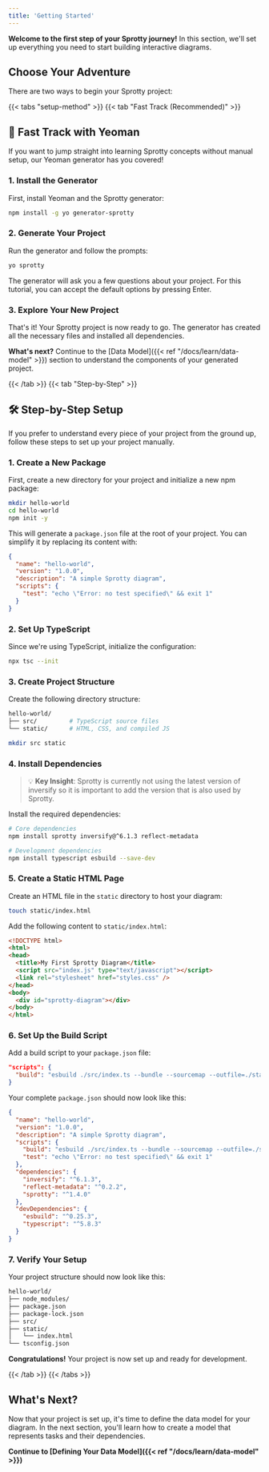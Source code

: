 ```yaml
---
title: 'Getting Started'
---
```


**Welcome to the first step of your Sprotty journey!** In this section, we'll set up everything you need to start building interactive diagrams.

## Choose Your Adventure

There are two ways to begin your Sprotty project:

{{< tabs "setup-method" >}}
{{< tab "Fast Track (Recommended)" >}}

## 🚀 Fast Track with Yeoman

If you want to jump straight into learning Sprotty concepts without manual setup, our Yeoman generator has you covered!

### 1. Install the Generator

First, install Yeoman and the Sprotty generator:

```bash
npm install -g yo generator-sprotty
```

### 2. Generate Your Project

Run the generator and follow the prompts:

```bash
yo sprotty
```

The generator will ask you a few questions about your project. For this tutorial, you can accept the default options by pressing Enter.

### 3. Explore Your New Project

That's it! Your Sprotty project is now ready to go. The generator has created all the necessary files and installed all dependencies.

**What's next?** Continue to the [Data Model]({{< ref "/docs/learn/data-model" >}}) section to understand the components of your generated project.

{{< /tab >}}
{{< tab "Step-by-Step" >}}

## 🛠️ Step-by-Step Setup

If you prefer to understand every piece of your project from the ground up, follow these steps to set up your project manually.

### 1. Create a New Package

First, create a new directory for your project and initialize a new npm package:

```bash
mkdir hello-world
cd hello-world
npm init -y
```

This will generate a `package.json` file at the root of your project. You can simplify it by replacing its content with:

```json
{
  "name": "hello-world",
  "version": "1.0.0",
  "description": "A simple Sprotty diagram",
  "scripts": {
    "test": "echo \"Error: no test specified\" && exit 1"
  }
}
```

### 2. Set Up TypeScript

Since we're using TypeScript, initialize the configuration:

```bash
npx tsc --init
```

### 3. Create Project Structure

Create the following directory structure:

```bash
hello-world/
├── src/         # TypeScript source files
└── static/      # HTML, CSS, and compiled JS
```

```bash
mkdir src static
```

### 4. Install Dependencies

> 💡 **Key Insight**: Sprotty is currently not using the latest version of inversify so it is important to add the version that is also used by Sprotty.

Install the required dependencies:

```bash
# Core dependencies
npm install sprotty inversify@^6.1.3 reflect-metadata

# Development dependencies
npm install typescript esbuild --save-dev
```

### 5. Create a Static HTML Page

Create an HTML file in the `static` directory to host your diagram:

```bash
touch static/index.html
```

Add the following content to `static/index.html`:

```html
<!DOCTYPE html>
<html>
<head>
  <title>My First Sprotty Diagram</title>
  <script src="index.js" type="text/javascript"></script>
  <link rel="stylesheet" href="styles.css" />
</head>
<body>
  <div id="sprotty-diagram"></div>
</body>
</html>
```

### 6. Set Up the Build Script

Add a build script to your `package.json` file:

```json
"scripts": {
  "build": "esbuild ./src/index.ts --bundle --sourcemap --outfile=./static/index.js"
}
```

Your complete `package.json` should now look like this:

```json
{
  "name": "hello-world",
  "version": "1.0.0",
  "description": "A simple Sprotty diagram",
  "scripts": {
    "build": "esbuild ./src/index.ts --bundle --sourcemap --outfile=./static/index.js",
    "test": "echo \"Error: no test specified\" && exit 1"
  },
  "dependencies": {
    "inversify": "^6.1.3",
    "reflect-metadata": "^0.2.2",
    "sprotty": "^1.4.0"
  },
  "devDependencies": {
    "esbuild": "^0.25.3",
    "typescript": "^5.8.3"
  }
}
```

### 7. Verify Your Setup

Your project structure should now look like this:

```bash
hello-world/
├── node_modules/
├── package.json
├── package-lock.json
├── src/
├── static/
│   └── index.html
└── tsconfig.json
```

**Congratulations!** Your project is now set up and ready for development.

{{< /tab >}}
{{< /tabs >}}

## What's Next?

Now that your project is set up, it's time to define the data model for your diagram. In the next section, you'll learn how to create a model that represents tasks and their dependencies.

**Continue to [Defining Your Data Model]({{< ref "/docs/learn/data-model" >}})**
